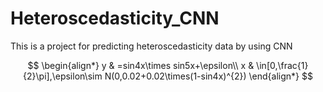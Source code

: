 # Heteroscedasticity_CNN
This is a project for predicting heteroscedasticity data by using CNN

$$
\begin{align*}
y & =sin4x\times sin5x+\epsilon\\
x & \in[0,\frac{1}{2}\pi],\epsilon\sim N(0,0.02+0.02\times(1-sin4x)^{2})
\end{align*}
$$
